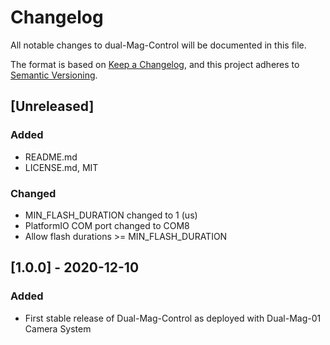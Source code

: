 # Changelog
All notable changes to dual-Mag-Control will be documented in this file.

The format is based on [Keep a Changelog](https://keepachangelog.com/en/1.0.0/),
and this project adheres to [Semantic Versioning](https://semver.org/spec/v2.0.0.html).

## [Unreleased]
### Added
- README.md
- LICENSE.md, MIT

### Changed
- MIN_FLASH_DURATION changed to 1 (us)
- PlatformIO COM port changed to COM8
- Allow flash durations >= MIN_FLASH_DURATION

## [1.0.0] - 2020-12-10
### Added
- First stable release of Dual-Mag-Control as deployed with Dual-Mag-01 Camera System

